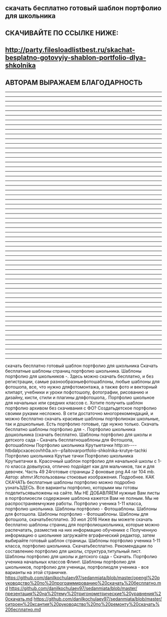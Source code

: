 скачать бесплатно готовый шаблон портфолио для школьника
--------------------------------------------------
СКАЧИВАЙТЕ ПО ССЫЛКЕ НИЖЕ:
--------------------------------------------------
http://party.filesloadlistbest.ru/skachat-besplatno-gotovyiy-shablon-portfolio-dlya-shkolnika
--------------------------------------------------
АВТОРАМ ВЫРАЖАЕМ БЛАГОДАРНОСТЬ
--------------------------------------------------
--------------------------------------------------
--------------------------------------------------
--------------------------------------------------
--------------------------------------------------
--------------------------------------------------
--------------------------------------------------
--------------------------------------------------
--------------------------------------------------
--------------------------------------------------
--------------------------------------------------
--------------------------------------------------
--------------------------------------------------
--------------------------------------------------
--------------------------------------------------
--------------------------------------------------
--------------------------------------------------
--------------------------------------------------
--------------------------------------------------
--------------------------------------------------
--------------------------------------------------
--------------------------------------------------
--------------------------------------------------
--------------------------------------------------
--------------------------------------------------
--------------------------------------------------
--------------------------------------------------
--------------------------------------------------
--------------------------------------------------
--------------------------------------------------
--------------------------------------------------
--------------------------------------------------
--------------------------------------------------
--------------------------------------------------
--------------------------------------------------
--------------------------------------------------
--------------------------------------------------
--------------------------------------------------
--------------------------------------------------
--------------------------------------------------
--------------------------------------------------
--------------------------------------------------
--------------------------------------------------
--------------------------------------------------
--------------------------------------------------
--------------------------------------------------
--------------------------------------------------
--------------------------------------------------
--------------------------------------------------
--------------------------------------------------
--------------------------------------------------
--------------------------------------------------
--------------------------------------------------
--------------------------------------------------
--------------------------------------------------
--------------------------------------------------
--------------------------------------------------
--------------------------------------------------
--------------------------------------------------
скачать бесплатно готовый шаблон портфолио для школьника Скачать бесплатные шаблоны страниц портфолио школьника. Шаблоны портфолио для школьников -. Здесь можно скачать бесплатно, и без регистрации, самые разнообразныефотошаблоны, любые шаблоны для фотошопа, все, что нужно дляфотомонтажа, а также фото и векторный клипарт, учебники и уроки пофотошопу, фотографии, рисованию и дизайну, кисти, стили и плагины дляфотошопа,. Портфолио школьное для начальных или средних классов с. Хотите получить шаблон портфолио архивом без скачивания с ФО? Cоздатьдетское портфолио своими руками несложно. В сети достаточно многорекомендаций, и можно бесплатно скачать красивые шаблоны портфолиокак школьные, так и дошкольные. Есть портфолио готовые, где нужно только. Скачать бесплатно шаблоны портфолио для  -. Портфолио школьника  дошкольника (скачать бесплатно. Шаблоны портфолио для школы и детского сада - Скачать бесплатношаблоны для Фотошопа, фотошаблоны  Портфолио школьника Крутыетачки http:xn----htbdalpcxacecovhh0a.xn--p1aitovarportfolio-shkolnika-krutye-tachki Портфолио школьника Крутые тачки Портфолио школьника Крутыетачки в. Красочный шаблон портфолио для начальной школы с 1-го класса довыпуска, отлично подойдет как для мальчиков, так и для девочек. Часть 49 24готовые страницы  2 фоновые  png  А4  rar  104 mb. Автор: ahmvr.Использованы стоковые изображения. Подробнее. КАК СКАЧАТЬ бесплатные шаблоны портфолио можно подробно узнатьЗДЕСЬ. Все варианты портфолио, которыми мы готовы поделитьсявыложены на сайте. Мы НЕ ДОБАВЛЯЕМ нужные Вам листы в портфолиоесли содержание шаблона кажется Вам не полным. Мы не распространяемчужие работы. Портфолио ученика 1-11 класса, портфолио школьника. Шаблоны портфолио - Фотошаблоны. Шаблоны для фотошопа. Шаблоны портфолио - Фотошаблоны. Шаблоны для фотошопа, скачатьбесплатно. 30 июл 2016  Ниже вы можете скачать бесплатно шаблоны страниц для портфолиошкольника, которые можно распечатать, разместив на них информацию обученике с  Полученную информацию о школьнике загружайте вграфический редактор, затем выбирайте готовый шаблон страницы. Шаблоны портфолио ученика 1-11 класса, портфолио школьника. Скачатьбесплатно. Рекомендации по составлению портфолио для школы, структура,титульный лист.
Шаблоны портфолио для школы и детского сада - Скачать. Портфолио ученика начальных классов  Флинт. Шаблоны портфолио для школьников, портфолио для ученицы, портфолиодля ученика - все варианты на этой страничке.
https://github.com/danilkochulaev97/sedanmiata/blob/master/opengl%20руководство%20по%20программированию%20скачать%20бесплатно.md
https://github.com/danilkochulaev97/sedanmiata/blob/master/презентация%20на%20тему%20тригонометрические%20уравнения%20скачать.md
https://github.com/danilkochulaev97/sedanmiata/blob/master/ситроен%20ксантия%20руководство%20по%20ремонту%20скачать%20бесплатно.md